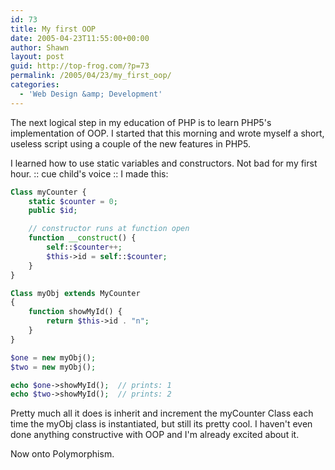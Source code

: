 ```yaml
---
id: 73
title: My first OOP
date: 2005-04-23T11:55:00+00:00
author: Shawn
layout: post
guid: http://top-frog.com/?p=73
permalink: /2005/04/23/my_first_oop/
categories:
  - 'Web Design &amp; Development'
---
```

The next logical step in my education of PHP is to learn PHP5's implementation of OOP. I started that this morning and wrote myself a short, useless script using a couple of the new features in PHP5.

<!--more-->

I learned how to use static variables and constructors. Not bad for my first hour. :: cue child's voice :: I made this:

``` php
Class myCounter {
    static $counter = 0;
    public $id;

    // constructor runs at function open
    function __construct() {
        self::$counter++;
        $this->id = self::$counter;
    }                
}

Class myObj extends MyCounter 
{
    function showMyId() {
        return $this->id . "n";
    }
}

$one = new myObj();
$two = new myObj();

echo $one->showMyId();  // prints: 1
echo $two->showMyId();  // prints: 2
```

Pretty much all it does is inherit and increment the myCounter Class each time the myObj class is instantiated, but still its pretty cool. I haven't even done anything constructive with OOP and I'm already excited about it.

Now onto Polymorphism.